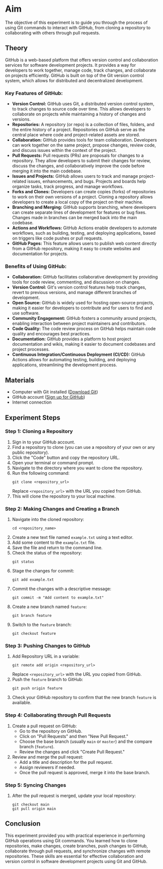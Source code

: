 <h1>Aim</h1>
<p>The objective of this experiment is to guide you through the process of using Git commands to interact with GitHub, from cloning a repository to collaborating with others through pull requests.</p>

<h2>Theory</h2>
<p>GitHub is a web-based platform that offers version control and collaboration services for software development projects. It provides a way for developers to work together, manage code, track changes, and collaborate on projects efficiently. GitHub is built on top of the Git version control system, which allows for distributed and decentralized development.</p>

<h3>Key Features of GitHub:</h3>
<ul>
  <li><strong>Version Control:</strong> GitHub uses Git, a distributed version control system, to track changes to source code over time. This allows developers to collaborate on projects while maintaining a history of changes and versions.</li>
  <li><strong>Repositories:</strong> A repository (or repo) is a collection of files, folders, and the entire history of a project. Repositories on GitHub serve as the central place where code and project-related assets are stored.</li>
  <li><strong>Collaboration:</strong> GitHub provides tools for team collaboration. Developers can work together on the same project, propose changes, review code, and discuss issues within the context of the project.</li>
  <li><strong>Pull Requests:</strong> Pull requests (PRs) are proposals for changes to a repository. They allow developers to submit their changes for review, discuss the changes, and collaboratively improve the code before merging it into the main codebase.</li>
  <li><strong>Issues and Projects:</strong> GitHub allows users to track and manage project-related issues, enhancements, and bugs. Projects and boards help organize tasks, track progress, and manage workflows.</li>
  <li><strong>Forks and Clones:</strong> Developers can create copies (forks) of repositories to work on their own versions of a project. Cloning a repository allows developers to create a local copy of the project on their machine.</li>
  <li><strong>Branching and Merging:</strong> GitHub supports branching, where developers can create separate lines of development for features or bug fixes. Changes made in branches can be merged back into the main codebase.</li>
  <li><strong>Actions and Workflows:</strong> GitHub Actions enable developers to automate workflows, such as building, testing, and deploying applications, based on triggers like code pushes or pull requests.</li>
  <li><strong>GitHub Pages:</strong> This feature allows users to publish web content directly from a GitHub repository, making it easy to create websites and documentation for projects.</li>
</ul>

<h3>Benefits of Using GitHub:</h3>
<ul>
  <li><strong>Collaboration:</strong> GitHub facilitates collaborative development by providing tools for code review, commenting, and discussion on changes.</li>
  <li><strong>Version Control:</strong> Git's version control features help track changes, revert to previous versions, and manage different branches of development.</li>
  <li><strong>Open Source:</strong> GitHub is widely used for hosting open-source projects, making it easier for developers to contribute and for users to find and use software.</li>
  <li><strong>Community Engagement:</strong> GitHub fosters a community around projects, enabling interaction between project maintainers and contributors.</li>
  <li><strong>Code Quality:</strong> The code review process on GitHub helps maintain code quality and encourages best practices.</li>
  <li><strong>Documentation:</strong> GitHub provides a platform to host project documentation and wikis, making it easier to document codebases and project processes.</li>
  <li><strong>Continuous Integration/Continuous Deployment (CI/CD):</strong> GitHub Actions allows for automating testing, building, and deploying applications, streamlining the development process.</li>
</ul>

<h2>Materials</h2>
<ul>
  <li>Computer with Git installed (<a href="https://git-scm.com/downloads">Download Git</a>)</li>
  <li>GitHub account (<a href="https://github.com/">Sign up for GitHub</a>)</li>
  <li>Internet connection</li>
</ul>

<h2>Experiment Steps</h2>

<h3>Step 1: Cloning a Repository</h3>
<ol>
  <li>Sign in to your GitHub account.</li>
  <li>Find a repository to clone (you can use a repository of your own or any public repository).</li>
  <li>Click the "Code" button and copy the repository URL.</li>
  <li>Open your terminal or command prompt.</li>
  <li>Navigate to the directory where you want to clone the repository.</li>
  <li>Run the following command:
    <pre><code>git clone &lt;repository_url&gt;</code></pre>
    Replace <code>&lt;repository_url&gt;</code> with the URL you copied from GitHub.
  </li>
  <li>This will clone the repository to your local machine.</li>
</ol>

<h3>Step 2: Making Changes and Creating a Branch</h3>
<ol>
  <li>Navigate into the cloned repository:
    <pre><code>cd &lt;repository_name&gt;</code></pre>
  </li>
  <li>Create a new text file named <code>example.txt</code> using a text editor.</li>
  <li>Add some content to the <code>example.txt</code> file.</li>
  <li>Save the file and return to the command line.</li>
  <li>Check the status of the repository:
    <pre><code>git status</code></pre>
  </li>
  <li>Stage the changes for commit:
    <pre><code>git add example.txt</code></pre>
  </li>
  <li>Commit the changes with a descriptive message:
    <pre><code>git commit -m "Add content to example.txt"</code></pre>
  </li>
  <li>Create a new branch named <code>feature</code>:
    <pre><code>git branch feature</code></pre>
  </li>
  <li>Switch to the <code>feature</code> branch:
    <pre><code>git checkout feature</code></pre>
  </li>
</ol>

<h3>Step 3: Pushing Changes to GitHub</h3>
<ol>
  <li>Add Repository URL in a variable:
    <pre><code>git remote add origin &lt;repository_url&gt;</code></pre>
    Replace <code>&lt;repository_url&gt;</code> with the URL you copied from GitHub.
  </li>
  <li>Push the <code>feature</code> branch to GitHub:
    <pre><code>git push origin feature</code></pre>
  </li>
  <li>Check your GitHub repository to confirm that the new branch <code>feature</code> is available.</li>
</ol>

<h3>Step 4: Collaborating through Pull Requests</h3>
<ol>
  <li>Create a pull request on GitHub:
    <ul>
      <li>Go to the repository on GitHub.</li>
      <li>Click on "Pull Requests" and then "New Pull Request."</li>
      <li>Choose the base branch (usually <code>main</code> or <code>master</code>) and the compare branch (<code>feature</code>).</li>
      <li>Review the changes and click "Create Pull Request."</li>
    </ul>
  </li>
  <li>Review and merge the pull request:
    <ul>
      <li>Add a title and description for the pull request.</li>
      <li>Assign reviewers if needed.</li>
      <li>Once the pull request is approved, merge it into the base branch.</li>
    </ul>
  </li>
</ol>

<h3>Step 5: Syncing Changes</h3>
<ol>
  <li>After the pull request is merged, update your local repository:
    <pre><code>git checkout main 
git pull origin main</code></pre>
  </li>
</ol>

<h2>Conclusion</h2>
<p>This experiment provided you with practical experience in performing GitHub operations using Git commands. You learned how to clone repositories, make changes, create branches, push changes to GitHub, collaborate through pull requests, and synchronize changes with remote repositories. These skills are essential for effective collaboration and version control in software development projects using Git and GitHub.</p>
